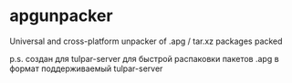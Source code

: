 # apgunpacker
Universal and cross-platform unpacker of .apg / tar.xz packages packed

p.s. создан для tulpar-server для быстрой распаковки пакетов .apg в формат поддерживаемый tulpar-server
